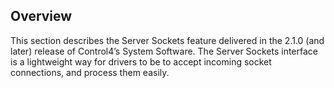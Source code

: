 ## Overview

This section describes the Server Sockets feature delivered in the 2.1.0 (and later) release of Control4’s System Software.  The Server Sockets interface is a lightweight way for drivers to be to accept incoming socket connections, and process them easily.

